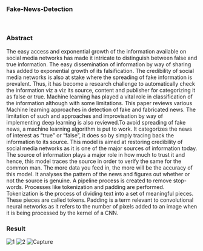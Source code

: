 <h3> Fake-News-Detection </h3>
​
<h3> Abstract </h3>
​
The easy access and exponential growth of the information available on social media networks has made it intricate to distinguish between false and true information. The easy dissemination of information by way of sharing has added to exponential growth of its falsification. The credibility of social media networks is also at stake where the spreading of fake information is prevalent. Thus, it has become a research challenge to automatically check the information viz a viz its source, content and publisher for categorizing it as false or true. Machine learning has played a vital role in classification of the information although with some limitations. This paper reviews various Machine learning approaches in detection of fake and fabricated news. The limitation of such and approaches and improvisation by way of implementing deep learning is also reviewed.
​
To avoid spreading of fake news, a machine learning algorithm is put to work. It categorizes the news of interest as “true” or “false”, it does so by simply tracing back the information to its source. This model is aimed at restoring credibility of social media networks as it is one of the major sources of information today. The source of information plays a major role in how much to trust it and hence, this model traces the source in order to verify the same for the common man. The more data you feed in, the more will be the accuracy of this model. It analyses the pattern of the news and figures out whether or not the source is genuine. A pipeline process is created to remove stop-words. Processes like tokenization and padding are performed. Tokenization is the process of dividing text into a set of meaningful pieces. These pieces are called tokens. Padding is a term relevant to convolutional neural networks as it refers to the number of pixels added to an image when it is being processed by the kernel of a CNN.
​
<h3> Result </h3>

![1](https://user-images.githubusercontent.com/60137554/122565240-dfcc9b00-d063-11eb-89ef-61a089ec0a34.PNG)
![2](https://user-images.githubusercontent.com/60137554/122565253-e22ef500-d063-11eb-8928-4a23528cbcc5.PNG)
![Capture](https://user-images.githubusercontent.com/60137554/122565264-e4914f00-d063-11eb-960c-29b399ec50fc.PNG)
